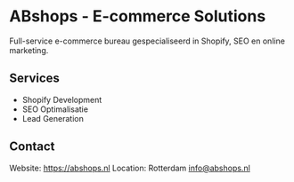 # ABshops - E-commerce Solutions

Full-service e-commerce bureau gespecialiseerd in Shopify, SEO en online marketing.

## Services
- Shopify Development
- SEO Optimalisatie
- Lead Generation

## Contact
Website: https://abshops.nl
Location: Rotterdam
info@abshops.nl

